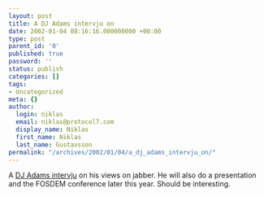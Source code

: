 ```yaml
---
layout: post
title: A DJ Adams intervju on
date: 2002-01-04 08:16:16.000000000 +00:00
type: post
parent_id: '0'
published: true
password: ''
status: publish
categories: []
tags:
- Uncategorized
meta: {}
author:
  login: niklas
  email: niklas@protocol7.com
  display_name: Niklas
  first_name: Niklas
  last_name: Gustavsson
permalink: "/archives/2002/01/04/a_dj_adams_intervju_on/"
---
```

A [DJ Adams intervju](http://www.fosdem.org/interviews/1574.html) on his views on jabber. He will also do a presentation and the FOSDEM conference later this year. Should be interesting.

